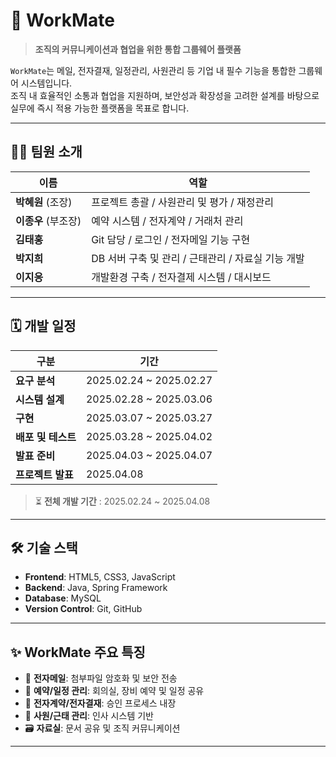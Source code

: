 # 👥 WorkMate

> **조직의 커뮤니케이션과 협업을 위한 통합 그룹웨어 플랫폼**

`WorkMate`는 메일, 전자결재, 일정관리, 사원관리 등 기업 내 필수 기능을 통합한 그룹웨어 시스템입니다.  
조직 내 효율적인 소통과 협업을 지원하며, 보안성과 확장성을 고려한 설계를 바탕으로 실무에 즉시 적용 가능한 플랫폼을 목표로 합니다.

---

## 🧑‍💻 팀원 소개

| 이름     | 역할                                         |
|----------|----------------------------------------------|
| **박혜원** (조장) | 프로젝트 총괄 / 사원관리 및 평가 / 재정관리         |
| **이종우** (부조장) | 예약 시스템 / 전자계약 / 거래처 관리                |
| **김태홍** | Git 담당 / 로그인 / 전자메일 기능 구현                |
| **박지희** | DB 서버 구축 및 관리 / 근태관리 / 자료실 기능 개발       |
| **이지응** | 개발환경 구축 / 전자결제 시스템 / 대시보드    |

---

## 🗓️ 개발 일정

| 구분             | 기간                          |
|------------------|-------------------------------|
| **요구 분석**       | 2025.02.24 ~ 2025.02.27        |
| **시스템 설계**     | 2025.02.28 ~ 2025.03.06        |
| **구현**           | 2025.03.07 ~ 2025.03.27        |
| **배포 및 테스트**  | 2025.03.28 ~ 2025.04.02        |
| **발표 준비**      | 2025.04.03 ~ 2025.04.07        |
| **프로젝트 발표**   | 2025.04.08                     |

> ⏳ **전체 개발 기간** : 2025.02.24 ~ 2025.04.08

---

## 🛠️ 기술 스택

- **Frontend**: HTML5, CSS3, JavaScript
- **Backend**: Java, Spring Framework
- **Database**: MySQL
- **Version Control**: Git, GitHub

---

## ✨ WorkMate 주요 특징

- 📧 **전자메일**: 첨부파일 암호화 및 보안 전송
- 📅 **예약/일정 관리**: 회의실, 장비 예약 및 일정 공유
- 📄 **전자계약/전자결재**: 승인 프로세스 내장
- 👤 **사원/근태 관리**: 인사 시스템 기반
- 🗃️ **자료실**: 문서 공유 및 조직 커뮤니케이션

---


